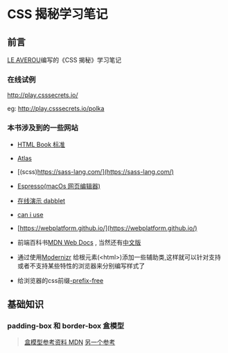# CSS 揭秘学习笔记

## 前言

[LE AVEROU](http://lea.verou.me)编写的《CSS 揭秘》学习笔记

### 在线试例

http://play.csssecrets.io/

eg: http://play.csssecrets.io/polka

### 本书涉及到的一些网站

- [HTML Book 标准](http://oreillymedia.github.io/HTMLBook/)
- [Atlas](https://atlas.oreilly.com/)
- [(scss)https://sass-lang.com/](https://sass-lang.com/)
- [Espresso(macOs 网页编辑器)](https://www.espressoapp.com/)

- [在线演示 dabblet](https://dabblet.com/)

- [can i use](https://caniuse.com/)

- [https://webplatform.github.io/](https://webplatform.github.io/)

- 前端百科书[MDN Web Docs](https://developer.mozilla.org/en-US/) , 当然还有[中文版](https://developer.mozilla.org/zh-CN/docs/Web)

- 通过使用[Modernizr](http://modernizr.com/)
  给根元素(\<html\>)添加一些辅助类,这样就可以针对支持或者不支持某些特性的浏览器来分别编写样式了

- 给浏览器的css前缀[-prefix-free](http://leaverou.github.io/prefixfree)


## 基础知识

### padding-box 和 border-box 盒模型
> [盒模型参考资料 MDN](https://developer.mozilla.org/zh-CN/docs/Learn/CSS/Building_blocks/The_box_model#%E4%BB%80%E4%B9%88%E6%98%AFcss_%E7%9B%92%E6%A8%A1%E5%9E%8B)
> [另一个参考](https://blog.csdn.net/qq_26780317/article/details/80736514)